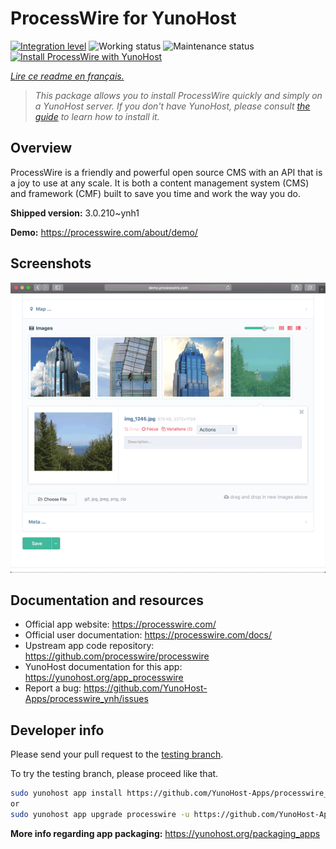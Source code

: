 <!--
N.B.: This README was automatically generated by https://github.com/YunoHost/apps/tree/master/tools/README-generator
It shall NOT be edited by hand.
-->

# ProcessWire for YunoHost

[![Integration level](https://dash.yunohost.org/integration/processwire.svg)](https://dash.yunohost.org/appci/app/processwire) ![Working status](https://ci-apps.yunohost.org/ci/badges/processwire.status.svg) ![Maintenance status](https://ci-apps.yunohost.org/ci/badges/processwire.maintain.svg)  
[![Install ProcessWire with YunoHost](https://install-app.yunohost.org/install-with-yunohost.svg)](https://install-app.yunohost.org/?app=processwire)

*[Lire ce readme en français.](./README_fr.md)*

> *This package allows you to install ProcessWire quickly and simply on a YunoHost server.
If you don't have YunoHost, please consult [the guide](https://yunohost.org/#/install) to learn how to install it.*

## Overview

ProcessWire is a friendly and powerful open source CMS with an API that is a joy to use at any scale. It is both a content management system (CMS) and framework (CMF) built to save you time and work the way you do. 


**Shipped version:** 3.0.210~ynh1

**Demo:** https://processwire.com/about/demo/

## Screenshots

![Screenshot of ProcessWire](./doc/screenshots/screenshot.png)

## Documentation and resources

* Official app website: <https://processwire.com/>
* Official user documentation: <https://processwire.com/docs/>
* Upstream app code repository: <https://github.com/processwire/processwire>
* YunoHost documentation for this app: <https://yunohost.org/app_processwire>
* Report a bug: <https://github.com/YunoHost-Apps/processwire_ynh/issues>

## Developer info

Please send your pull request to the [testing branch](https://github.com/YunoHost-Apps/processwire_ynh/tree/testing).

To try the testing branch, please proceed like that.

``` bash
sudo yunohost app install https://github.com/YunoHost-Apps/processwire_ynh/tree/testing --debug
or
sudo yunohost app upgrade processwire -u https://github.com/YunoHost-Apps/processwire_ynh/tree/testing --debug
```

**More info regarding app packaging:** <https://yunohost.org/packaging_apps>
